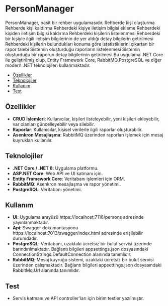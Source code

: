 # PersonManager
PersonManager, basit bir rehber uygulamasıdır. 
Rehberde kişi oluşturma
Rehberde kişi kaldırma
Rehberdeki kişiye iletişim bilgisi ekleme
Rehberdeki kişiden iletişim bilgisi kaldırma
Rehberdeki kişilerin listelenmesi
Rehberdeki bir kişiyle ilgili iletişim bilgilerinin de yer aldığı detay bilgilerin getirilmesi
Rehberdeki kişilerin bulundukları konuma göre istatistiklerini çıkartan bir rapor talebi
Sistemin oluşturduğu raporların listelenmesi
Sistemin oluşturduğu bir raporun detay bilgilerinin getirilmesi
Bu uygulama .NET Core ile geliştirilmiş olup, Entity Framework Core, RabbitMQ,PostgreSQL ve diğer modern .NET teknolojileri kullanmaktadır.

- [Özellikler](#özellikler)
- [Teknolojiler](#teknolojiler)
- [Kullanım](#kullanım)
- [Test](#test)

## Özellikler

- **CRUD İşlemleri**: Kullanıcılar, kişileri listeleyebilir, yeni kişileri ekleyebilir, var olanları güncelleyebilir veya silebilir.
- **Raporlar**: Kullanıcılar, kişisel verilerle ilgili raporlar oluşturabilir.
- **Asenkron Mesajlaşma**: RabbitMQ üzerinden raporları işlemek için mesaj kuyrukları kullanılır.

## Teknolojiler

- **.NET Core / .NET 8**: Uygulama platformu.
- **ASP.NET Core**: Web API ve UI katmanı için.
- **Entity Framework Core**: Veritabanı işlemleri için ORM.
- **RabbitMQ**: Asenkron mesajlaşma ve rapor yönetimi.
- **PostgreSQL**: Veritabanı yönetimi.

## Kullanım

- **UI**: Uygulama arayüzü https://localhost:7116/persons adresinde yayınlanmaktadır.
- **Api**: Swagger dokümantasyonu https://localhost:7013/swagger/index.html adresinde erişilebilir durumdadır.
- **PostgreSQL**: Veritabanı, uzaktaki ücretsiz bir bulut servisi üzerinde barındırılmaktadır. Bağlantı bilgileri appsettings.json dosyasındaki ConnectionStrings:DefaultConnection alanında tanımlıdır.
- **RabbitMQ**: Mesaj kuyruğu sistemi, uzaktaki ücretsiz bir bulut servisi üzerinden çalışmaktadır. Bağlantı bilgileri appsettings.json dosyasındaki RabbitMq:Url alanında tanımlıdır.

## Test

- Servis katmanı ve API controller'ları için birim testler yazılmıştır.
